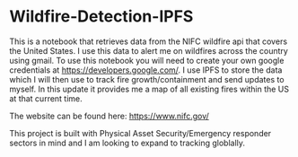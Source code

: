 # Wildfire-Detection-IPFS

This is a notebook that retrieves data from the NIFC wildfire api that covers the United States. 
I use this data to alert me on wildfires across the country using gmail.
To use this notebook you will need to create your own google credentials at https://developers.google.com/.
I use IPFS to store the data which I will then use to track fire growth/containment and send updates to myself. 
In this update it provides me a map of all existing fires within the US at that current time.

The website can be found here: https://www.nifc.gov/

This project is built with Physical Asset Security/Emergency responder sectors in mind and I am looking to expand to tracking globlally.

